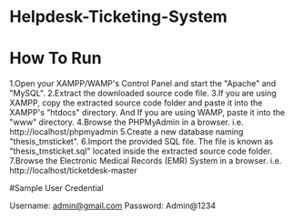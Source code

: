 # Helpdesk-Ticketing-System
# How To Run
1.Open your XAMPP/WAMP's Control Panel and start the "Apache" and "MySQL".
2.Extract the downloaded source code file.
3.If you are using XAMPP, copy the extracted source code folder and paste it into the XAMPP's "htdocs" directory. And If you are using WAMP, paste it into the "www" directory.
4.Browse the PHPMyAdmin in a browser. i.e. http://localhost/phpmyadmin
5.Create a new database naming "thesis_tmsticket".
6.Import the provided SQL file. The file is known as "thesis_tmsticket.sql" located inside the extracted source code folder.
7.Browse the Electronic Medical Records (EMR) System in a browser. i.e. http://localhost/ticketdesk-master

#Sample User Credential

Username: admin@gmail.com
Password: Admin@1234
